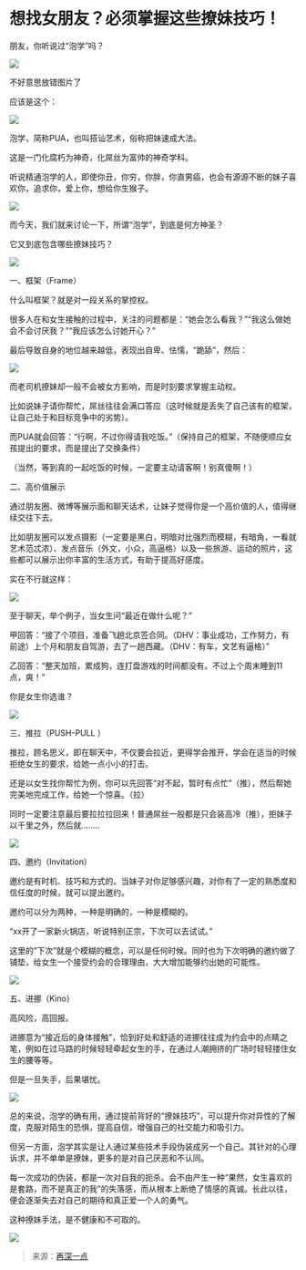 # 想找女朋友？必须掌握这些撩妹技巧！

朋友，你听说过“泡学”吗？

![](/images/a0002-01.jpg)

不好意思放错图片了

应该是这个：

![](/images/a0002-02.jpg)

泡学，简称PUA，也叫搭讪艺术，俗称把妹速成大法。

这是一门化腐朽为神奇，化屌丝为富帅的神奇学科。

听说精通泡学的人，即使你丑，你穷，你胖，你直男癌，也会有源源不断的妹子喜欢你，追求你，爱上你，想给你生猴子。

![](/images/a0002-03.jpg)

而今天，我们就来讨论一下，所谓“泡学”，到底是何方神圣？

它又到底包含哪些撩妹技巧？

![](/images/a0002-04.jpg)

一、框架（Frame）

什么叫框架？就是对一段关系的掌控权。

很多人在和女生接触的过程中，关注的问题都是：“她会怎么看我？”“我这么做她会不会讨厌我？”“我应该怎么讨她开心？”

最后导致自身的地位越来越低，表现出自卑、怯懦，“跪舔”，然后：

![](/images/a0002-05.jpg)

而老司机撩妹却一般不会被女方影响，而是时刻要求掌握主动权。

比如说妹子请你帮忙，屌丝往往会满口答应（这时候就是丢失了自己该有的框架，让自己处于和目标竞争中的劣势）。

而PUA就会回答：“行啊，不过你得请我吃饭。”（保持自己的框架，不随便顺应女孩提出的要求，而是提出了交换条件）

（当然，等到真的一起吃饭的时候，一定要主动请客啊！别真傻啊！）

二、高价值展示

通过朋友圈、微博等展示面和聊天话术，让妹子觉得你是一个高价值的人，值得继续交往下去。

比如朋友圈可以发点摄影（一定要是黑白，明暗对比强烈而模糊，有暗角，一看就艺术范忒浓）、发点音乐（外文，小众，高逼格）以及一些旅游、运动的照片，这些都可以展示出你丰富的生活方式，有助于提高好感度。

实在不行就这样：

![](/images/a0002-06.jpg)

至于聊天，举个例子，当女生问“最近在做什么呢？”

甲回答：“接了个项目，准备飞趟北京签合同。（DHV：事业成功，工作努力，有前途）上个月和朋友自驾游，去了一趟西藏。（DHV：有车，文艺有逼格）”

乙回答：“整天加班，累成狗，连打盘游戏的时间都没有。不过上个周末睡到11点，爽！”

你是女生你选谁？

![](/images/a0002-07.jpg)

三、推拉（PUSH-PULL ）

推拉，顾名思义，即在聊天中，不仅要会拉近，更得学会推开，学会在适当的时候拒绝女生的要求，给她一点小小的打击。

还是以女生找你帮忙为例，你可以先回答“对不起，暂时有点忙”（推），然后帮她完美地完成工作，给她一个惊喜。（拉）

同时一定要注意最后要拉拉拉回来！普通屌丝一般都是只会装高冷（推），拒妹子以千里之外，然后就……..

![](/images/a0002-08.jpg)

四、邀约（Invitation）

邀约是有时机、技巧和方式的。当妹子对你足够感兴趣，对你有了一定的熟悉度和信任度的时候，就可以提出邀约。

邀约可以分为两种，一种是明确的，一种是模糊的。

“xx开了一家新火锅店，听说特别正宗，下次可以去试试。”

这里的“下次”就是个模糊的概念，可以是任何时候。同时也为下次明确的邀约做了铺垫，给女生一个接受约会的合理理由，大大增加能够约出她的可能性。

![](/images/a0002-09.jpg)

五、进挪（Kino）

高风险，高回报。

进挪意为“接近后的身体接触”，恰到好处和舒适的进挪往往成为约会中的点睛之笔，例如在过马路的时候轻轻牵起女生的手，在通过人潮拥挤的广场时轻轻搂住女生的腰等等。

但是一旦失手，后果堪忧。

![](/images/a0002-10.jpg)

总的来说，泡学的确有用，通过提前背好的“撩妹技巧”，可以提升你对异性的了解度，克服对陌生的恐惧，提高自信，增强自己的社交能力和吸引力。

但另一方面，泡学其实是让人通过某些技术手段伪装成另一个自己。其针对的心理诉求，并不单单是撩妹，更多的是对自己厌恶和不认同。

每一次成功的伪装，都是一次对自我的扼杀。会不由产生一种“果然，女生喜欢的是套路，而不是真正的我”的失落感，而从根本上断绝了情感的真诚。长此以往，便会逐渐失去对自己的期待和真正爱一个人的勇气。

这种撩妹手法，是不健康和不可取的。

![](/images/a0002-11.jpg)

> 来源：[再深一点](http://mp.weixin.qq.com/s?__biz=MzI4NDAxNTY0MQ==&mid=2652962070&idx=1&sn=4d26d79bdb6bd8f3e59346622eeef5c3&chksm=f055b060c7223976c67e857907965f3add3b3e8b402548118481ed300551abd3456abbea5c40&mpshare=1&scene=1&srcid=1129dku4WZwuREXsYCZoyPjD#rd)



